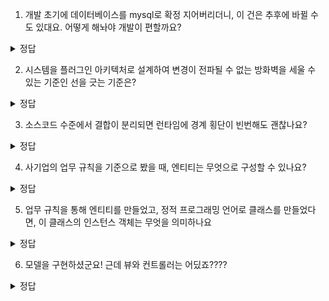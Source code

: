 1. 개발 초기에 데이터베이스를 mysql로 확정 지어버리더니, 이 건은 추후에 바뀔 수도 있대요. 어떻게 해놔야 개발이 편할까요?
<details>
<summary> 정답 </summary>
 mysql 에 맞추더라도 db 접근 관련 interface 만들어서 언제든 mysql **손절**칠 수 있게 만들어놓자.
</details>

2. 시스템을 플러그인 아키텍처로 설계하여 변경이 전파될 수 없는 방화벽을 세울 수 있는 기준인 선을 긋는 기준은?

<details>
<summary> 정답 </summary>
  SOLID 의 단일 책임 원칙을 통해 안다. 이러한 선은 비대칭적으로 어느 한쪽은 반대편의 영향을 아예 안받아야 하는 모듈 사이에 그어진다.
</details>

3. 소스코드 수준에서 결합이 분리되면 런타임에 경계 횡단이 빈번해도 괜찮나요?
<details>
<summary> 정답 </summary>
  소스 수준에서의 결합 분리는 단일체에서도 가능하기에, 컴포넌트간 통신이 **함수 호출 수준이라 매우 빠르고 값싸서** 괜찮다
</details>

4. 사기업의 업무 규칙을 기준으로 봤을 때, 엔티티는 무엇으로 구성할 수 있나요?
<details>
<summary> 정답 </summary>
  돈을 버는 **핵심 업무 규칙** + 규칙으로 계산에 필요한 **핵심 업무 데이터**
</details>

5. 업무 규칙을 통해 엔티티를 만들었고, 정적 프로그래밍 언어로 클래스를 만들었다면, 이 클래스의 인스턴스 객체는 무엇을 의미하나요
<details>
<summary> 정답 </summary>
  업무 규칙의 시스템이 사용되는 방법을 설명하는 **유스케이스**
</details>

6. 모델을 구현하셨군요! 근데 뷰와 컨트롤러는 어딨죠????
<details>
<summary> 정답 </summary>
  그것은 세부 사항이니까 나중에 결정합니다. 아키텍처는 MVC 를 소리치지 않습니다
</details>



